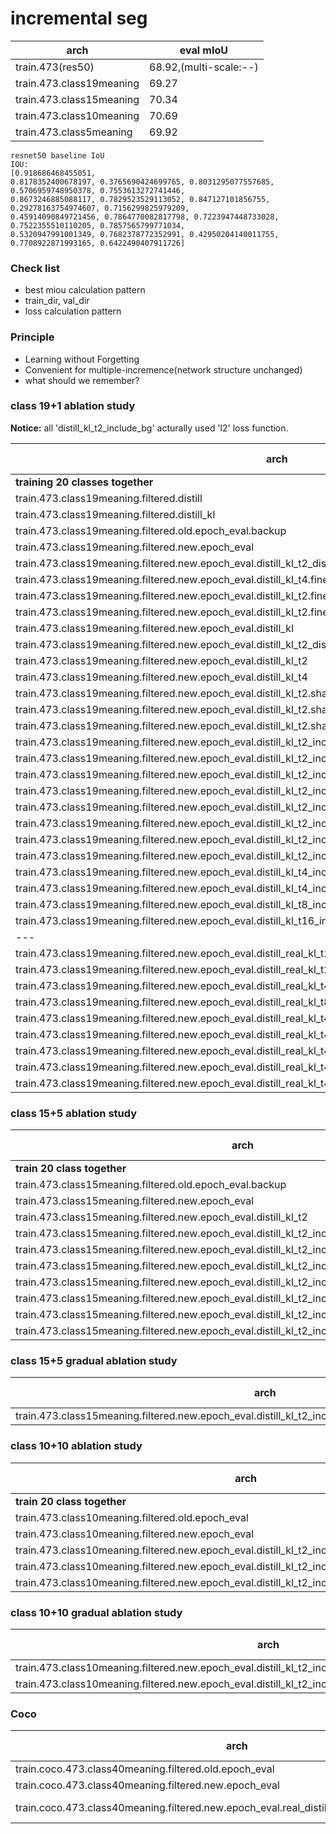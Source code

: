 
# incremental seg

|arch|eval mIoU|
|----|----|
|train.473(res50)|68.92,(multi-scale:--)|
|train.473.class19meaning|69.27|
|train.473.class15meaning|70.34|
|train.473.class10meaning|70.69|
|train.473.class5meaning|69.92|





```
resnet50 baseline IoU
IOU: 
[0.918686468455051, 
0.8178352400678197, 0.3765690424699765, 0.8031295077557685, 0.5706959748950378, 0.7553613272741446, 
0.8673246885088117, 0.7829523529113052, 0.847127101856755, 0.29278163754974607, 0.7156299825979209, 
0.45914090849721456, 0.7864770082817798, 0.7223947448733028, 0.7522355510110205, 0.7857565799771034, 
0.5320947991001349, 0.7682378772352991, 0.42950204140011755, 0.7708922871993165, 0.6422490407911726]
```

### Check list

* best miou calculation pattern
* train_dir, val_dir 
* loss calculation pattern

### Principle

*  Learning without Forgetting
*  Convenient for multiple-incremence(network structure unchanged)
*  what should we remember?




### class 19+1 ablation study

**Notice:** all 'distill_kl_t2_include_bg'  acturally used 'l2' loss function.
 
|arch|old(19 classes)|new(1 classes)|all(20 classes)
|---|---|---|---|
|**training 20 classes together**|67.56|**64.22**|67.39|
train.473.class19meaning.filtered.distill|24.61|27.66|24.77
train.473.class19meaning.filtered.distill_kl|19.81|36.48|20.65|
train.473.class19meaning.filtered.old.epoch_eval.backup|67.84|--|--|
train.473.class19meaning.filtered.new.epoch_eval|--|64.52|--|
train.473.class19meaning.filtered.new.epoch_eval.distill_kl_t2_disw10.fine_tune|39.89|46.70|40.23|
train.473.class19meaning.filtered.new.epoch_eval.distill_kl_t4.fine_tune|11.49|48.49|13.34|
train.473.class19meaning.filtered.new.epoch_eval.distill_kl_t2.fine_tune|25.52|57.3|27.11|
train.473.class19meaning.filtered.new.epoch_eval.distill_kl_t2.fine_tune.fix_branch|32.02|47.27|32.78|
train.473.class19meaning.filtered.new.epoch_eval.distill_kl|4.46|46.5|6.56|
train.473.class19meaning.filtered.new.epoch_eval.distill_kl_t2_disw10|12.38|32.29|13.38|
train.473.class19meaning.filtered.new.epoch_eval.distill_kl_t2|14.93|54.68|16.91|
train.473.class19meaning.filtered.new.epoch_eval.distill_kl_t4|0.14|29.36|1.61|
train.473.class19meaning.filtered.new.epoch_eval.distill_kl_t2.share_res1|39.22|40.48|39.29|
train.473.class19meaning.filtered.new.epoch_eval.distill_kl_t2.share_res12|25.28|46.67|26.35|
train.473.class19meaning.filtered.new.epoch_eval.distill_kl_t2.share_res123.bs12|7.84|43.76|9.64|
train.473.class19meaning.filtered.new.epoch_eval.distill_kl_t2_include_bg.fine_tune|34.58|64.8|36.10|
train.473.class19meaning.filtered.new.epoch_eval.distill_kl_t2_include_bg.fine_tune.fix_branch|43.4|60.08|44.25|
train.473.class19meaning.filtered.new.epoch_eval.distill_kl_t2_include_bg.fine_tune.share_res1|43.72|**66.82**|44.88|
train.473.class19meaning.filtered.new.epoch_eval.distill_kl_t2_include_bg.fine_tune.share_res12|**53.57**|64.89|**54.14**|
train.473.class19meaning.filtered.new.epoch_eval.distill_kl_t2_include_bg.fine_tune.share_res12.disw01|0.07|55.65|2.85|
train.473.class19meaning.filtered.new.epoch_eval.distill_kl_t2_include_bg.fine_tune.share_res12.disw10|66.74|64.96|66.65|
train.473.class19meaning.filtered.new.epoch_eval.distill_kl_t2_include_bg.fine_tune.share_res12.disw100|68.19|63.93|67.98|
train.473.class19meaning.filtered.new.epoch_eval.distill_kl_t2_include_bg.fine_tune.share_res123|45.59|60.92|46.36|
train.473.class19meaning.filtered.new.epoch_eval.distill_kl_t4_include_bg.fine_tune|41.37|65.56|42.58|
train.473.class19meaning.filtered.new.epoch_eval.distill_kl_t4_include_bg.fine_tune.share_res12|21.06|63.68|23.19|
train.473.class19meaning.filtered.new.epoch_eval.distill_kl_t8_include_bg.fine_tune|39.29|66.13|40.62|
train.473.class19meaning.filtered.new.epoch_eval.distill_kl_t16_include_bg.fine_tune|35.04|66.87|36.63|
|---|---|---|---|
train.473.class19meaning.filtered.new.epoch_eval.distill_real_kl_t1_include_bg.fine_tune|63.15|65.47|63.27|
train.473.class19meaning.filtered.new.epoch_eval.distill_real_kl_t2_include_bg.fine_tune|64.23|65.41|64.29|
train.473.class19meaning.filtered.new.epoch_eval.distill_real_kl_t4_include_bg.fine_tune|65.86|65.14|65.82|
train.473.class19meaning.filtered.new.epoch_eval.distill_real_kl_t8_include_bg.fine_tune|64.94|65.23|64.96|
train.473.class19meaning.filtered.new.epoch_eval.distill_real_kl_t4_include_bg.fine_tune.share_res1|66.03|64.28|65.94|
train.473.class19meaning.filtered.new.epoch_eval.distill_real_kl_t4_include_bg.fine_tune.share_res12|66.31|63.84|66.19|
train.473.class19meaning.filtered.new.epoch_eval.distill_real_kl_t4_include_bg.fine_tune.share_res123|65.55|59.86|65.27|
train.473.class19meaning.filtered.new.epoch_eval.distill_real_kl_t4_include_bg.fine_tune.share_res1234|65.51|58.83|65.17|
train.473.class19meaning.filtered.new.epoch_eval.distill_real_kl_t4_include_bg.fine_tune.share_res12.disw100|49.64|16.8|48.0|

### class 15+5 ablation study

|arch|old(15 classes)|new(5 classes)|all(20 classes)
|---|---|---|---|
|**train 20 class together**|68.9|62.86|67.39|
train.473.class15meaning.filtered.old.epoch_eval.backup|68.24|--|--|
train.473.class15meaning.filtered.new.epoch_eval|--|56.18|--|
train.473.class15meaning.filtered.new.epoch_eval.distill_kl_t2|--|64.76|14.63|
train.473.class15meaning.filtered.new.epoch_eval.distill_kl_t2_include_bg|25.59|57.4|33.54|
train.473.class15meaning.filtered.new.epoch_eval.distill_kl_t2_include_bg.share_res1|31.02|59.74|38.20|
train.473.class15meaning.filtered.new.epoch_eval.distill_kl_t2_include_bg.share_res12|32.72|60.19|39.59|
train.473.class15meaning.filtered.new.epoch_eval.distill_kl_t2_include_bg.share_res12.disw10|67.05|60.81|65.49|
train.473.class15meaning.filtered.new.epoch_eval.distill_kl_t2_include_bg.share_res12.disw100|69.37|59.50|66.90|
train.473.class15meaning.filtered.new.epoch_eval.distill_kl_t2_include_bg.share_res123|35.78|57.84|41.3|
train.473.class15meaning.filtered.new.epoch_eval.distill_kl_t2_include_bg.fix_branch|22.43|54.13|30.36|

### class 15+5  gradual ablation study

|arch|old(15 classes)|new(5 classes)|all(20 classes)
|---|---|---|---|
train.473.class15meaning.filtered.new.epoch_eval.distill_kl_t2_include_bg.share_res12.disw10.gradual16|69.11|52.21|68.05|

### class 10+10 ablation study

|arch|old(10 classes)|new(10 classes)|all(20 classes)
|---|---|---|---|
|**train 20 class together**|68.29|66.48|67.39|
train.473.class10meaning.filtered.old.epoch_eval|66.7|--|--|
train.473.class10meaning.filtered.new.epoch_eval|--|64.8|--|
train.473.class10meaning.filtered.new.epoch_eval.distill_kl_t2_include_bg.share_res12.disw10|20.63|65.49|43.06|
train.473.class10meaning.filtered.new.epoch_eval.distill_kl_t2_include_bg.share_res12.disw100|57.42|63.72|60.57|
train.473.class10meaning.filtered.new.epoch_eval.distill_kl_t2_include_bg.share_res12.disw1000|44.68|24.24|34.46|

### class 10+10 gradual ablation study

|arch|old(10 classes)|new(10 classes)|all(20 classes)
|---|---|---|---|
train.473.class10meaning.filtered.new.epoch_eval.distill_kl_t2_include_bg.share_res12.disw100.gradual15|66.97|68.26|67.4|
train.473.class10meaning.filtered.new.epoch_eval.distill_kl_t2_include_bg.share_res12.disw100.gradual20|66.2|64.6|65.8|

### Coco


|arch|old(40 classes)|new(40 classses)|all(80 classes)|
|--|--|--|--|
|train.coco.473.class40meaning.filtered.old.epoch_eval|56.08/55.40|--|--|
|train.coco.473.class40meaning.filtered.new.epoch_eval|--|38.61/39.83|--|
train.coco.473.class40meaning.filtered.new.epoch_eval.real_distill_kl_t4_include_bg.fine_tune|??/--|?/--|39.08/--|